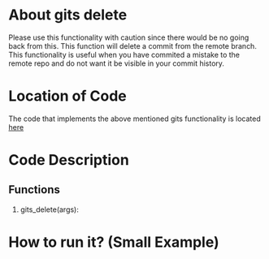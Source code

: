 # About gits delete
Please use this functionality with caution since there would be no going back from this.
This function will delete a commit from the remote branch.
This functionality is useful when you have commited a mistake to the remote repo and do not
want it be visible in your commit history.

# Location of Code
The code that implements the above mentioned gits functionality is located [here](https://github.com/harshitpatel96/GITS/blob/master/code/gits_delete.py)

# Code Description
## Functions
1. gits_delete(args):


# How to run it? (Small Example)
```

```